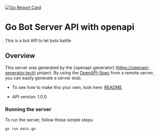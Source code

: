 <a href="https://goreportcard.com/report/github.com/Szetty/bot-server"><img src="https://goreportcard.com/badge/github.com/Szetty/bot-server" alt="Go Report Card" /></a>

# Go Bot Server API with openapi

This is a bot API to let bots battle

## Overview
This server was generated by the [openapi-generator]
(https://openapi-generator.tech) project.
By using the [OpenAPI-Spec](https://github.com/OAI/OpenAPI-Specification) from a remote server, you can easily generate a server stub.  
- To see how to make this your own, look here: [README](https://openapi-generator.tech)

- API version: 1.0.0


### Running the server
To run the server, follow these simple steps:
```
go run main.go
```


